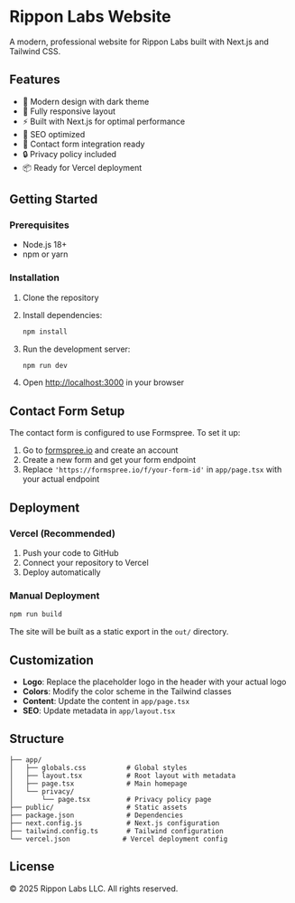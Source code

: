 # Rippon Labs Website

A modern, professional website for Rippon Labs built with Next.js and Tailwind CSS.

## Features

- 🎨 Modern design with dark theme
- 📱 Fully responsive layout
- ⚡ Built with Next.js for optimal performance
- 🎯 SEO optimized
- 📧 Contact form integration ready
- 🔒 Privacy policy included
- 📦 Ready for Vercel deployment

## Getting Started

### Prerequisites

- Node.js 18+ 
- npm or yarn

### Installation

1. Clone the repository
2. Install dependencies:
   ```bash
   npm install
   ```

3. Run the development server:
   ```bash
   npm run dev
   ```

4. Open [http://localhost:3000](http://localhost:3000) in your browser

## Contact Form Setup

The contact form is configured to use Formspree. To set it up:

1. Go to [formspree.io](https://formspree.io) and create an account
2. Create a new form and get your form endpoint
3. Replace `'https://formspree.io/f/your-form-id'` in `app/page.tsx` with your actual endpoint

## Deployment

### Vercel (Recommended)

1. Push your code to GitHub
2. Connect your repository to Vercel
3. Deploy automatically

### Manual Deployment

```bash
npm run build
```

The site will be built as a static export in the `out/` directory.

## Customization

- **Logo**: Replace the placeholder logo in the header with your actual logo
- **Colors**: Modify the color scheme in the Tailwind classes
- **Content**: Update the content in `app/page.tsx`
- **SEO**: Update metadata in `app/layout.tsx`

## Structure

```
├── app/
│   ├── globals.css          # Global styles
│   ├── layout.tsx           # Root layout with metadata
│   ├── page.tsx             # Main homepage
│   └── privacy/
│       └── page.tsx         # Privacy policy page
├── public/                  # Static assets
├── package.json             # Dependencies
├── next.config.js           # Next.js configuration
├── tailwind.config.ts       # Tailwind configuration
└── vercel.json             # Vercel deployment config
```

## License

© 2025 Rippon Labs LLC. All rights reserved.
